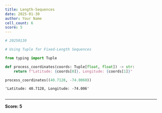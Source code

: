 ```yaml
---
title: Length-Sequences
date: 2025-01-30
author: Your Name
cell_count: 6
score: 5
---
```


```python
# 20250130
```


```python
# Using Tuple for Fixed-Length Sequences
```


```python
from typing import Tuple
```


```python
def process_coordinates(coords: Tuple[float, float]) -> str:
    return f"Latitude: {coords[0]}, Longitude: {coords[1]}"
```


```python
process_coordinates((40.7128, -74.0060))
```




    'Latitude: 40.7128, Longitude: -74.006'




```python

```


---
**Score: 5**
